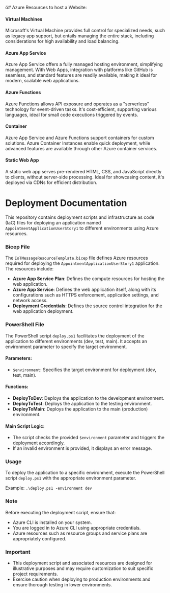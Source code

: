 ö# Azure Resources to host a Website:
    
#### Virtual Machines
Microsoft's Virtual Machine provides full control for specialized needs, such as
legacy app support, but entails managing the entire stack, including considerations
for high availability and load balancing.

#### Azure App Service
Azure App Service offers a fully managed hosting environment, simplifying management.
With Web Apps, integration with platforms like GitHub is seamless, and standard 
features are readily available, making it ideal for modern, scalable web applications.

#### Azure Functions
Azure Functions allows API exposure and operates as a "serverless" technology for
event-driven tasks. It's cost-efficient, supporting various languages, ideal for
small code executions triggered by events.

#### Container

Azure App Service and Azure Functions support containers for custom solutions.
Azure Container Instances enable quick deployment, while advanced features
are available through other Azure container services.

#### Static Web App
A static web app serves pre-rendered HTML, CSS, and JavaScript directly to
clients, without server-side processing. Ideal for showcasing content,
it's deployed via CDNs for efficient distribution.

# Deployment Documentation

This repository contains deployment scripts and infrastructure as code (IaC) files
for deploying an application named `AppointmentApplicationUserStory1` to different
environments using Azure resources.

### Bicep File

The `IoTMessageResourceTemplate.bicep` file defines Azure resources required for
deploying the `AppointmentApplicationUserStory1` application. The resources include:

- **Azure App Service Plan**: Defines the compute resources for hosting the web application.
- **Azure App Service**: Defines the web application itself, along with its configurations
such as HTTPS enforcement, application settings, and network access.
- **Deployment Credentials**: Defines the source control integration for the web application
deployment.

### PowerShell File

The PowerShell script `deploy.ps1` facilitates the deployment of the application to
different environments (dev, test, main). It accepts an environment parameter to
specify the target environment.

#### Parameters:
- `$environment`: Specifies the target environment for deployment (dev, test, main).

#### Functions:
- **DeployToDev**: Deploys the application to the development environment.
- **DeployToTest**: Deploys the application to the testing environment.
- **DeployToMain**: Deploys the application to the main (production) environment.

#### Main Script Logic:
- The script checks the provided `$environment` parameter and triggers the deployment 
accordingly.
- If an invalid environment is provided, it displays an error message.

### Usage

To deploy the application to a specific environment, execute the PowerShell script 
`deploy.ps1` with the appropriate environment parameter.

Example:
```.\deploy.ps1 -environment dev```

### Note

Before executing the deployment script, ensure that:
- Azure CLI is installed on your system.
- You are logged in to Azure CLI using appropriate credentials.
- Azure resources such as resource groups and service plans are appropriately 
  configured.

### Important

- This deployment script and associated resources are designed for illustrative 
  purposes and may require customization to suit specific project requirements.
- Exercise caution when deploying to production environments and 
  ensure thorough testing in lower environments.
